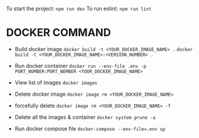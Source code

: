 To start the project:
`npm run dev`
To run eslint:
`npm run lint`

# DOCKER COMMAND

- Build docker image
  `docker build -t <YOUR_DOCKER_IMAGE_NAME> .`
  `docker build -t <YOUR_DOCKER_IMAGE_NAME>:<VERSION_NUMBER> .`

- Run docker container
  `docker run --env-file .env -p PORT_NUMBER:PORT_NEMBER <YOUR_DOCKER_IMAGE_NAME>`

- View list of images
  `docker images`

- Delete docker image
  `docker image rm <YOUR_DOCKER_IMAGE_NAME>`

* forcefully delete
  `docker image rm <YOUR_DOCKER_IMAGE_NAME> -f`

* Delete all the images & container
  `docker system prune -a`

* Run docker compose file
  `docker-compose --env-file=.env up`
